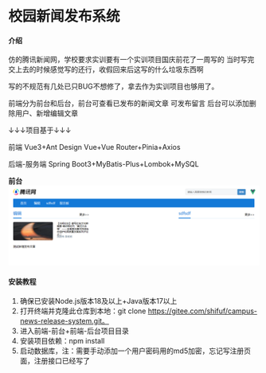 # 校园新闻发布系统

#### 介绍
仿的腾讯新闻网，学校要求实训要有一个实训项目国庆前花了一周写的
当时写完交上去的时候感觉写的还行，收假回来后这写的什么垃圾东西啊

写的不规范有几处已只BUG不想修了，拿去作为实训项目也够用了。

前端分为前台和后台，前台可查看已发布的新闻文章 可发布留言 后台可以添加删除用户、新增编辑文章

↓↓↓项目基于↓↓↓

前端 Vue3+Ant Design Vue+Vue Router+Pinia+Axios

后端-服务端 Spring Boot3+MyBatis-Plus+Lombok+MySQL

 **前台** 
![首页](https://github.com/shifuf/campus-news-release-system/blob/main/img/%E9%A6%96%E9%A1%B5.png?raw=true)


#### 安装教程

1. 确保已安装Node.js版本18及以上+Java版本17以上
2. 打开终端并克隆此仓库到本地：git clone https://gitee.com/shifuf/campus-news-release-system.git。
3. 进入前端-前台+前端-后台项目目录
4. 安装项目依赖：npm install
5. 启动数据库，注：需要手动添加一个用户密码用的md5加密，忘记写注册页面，注册接口已经写了
